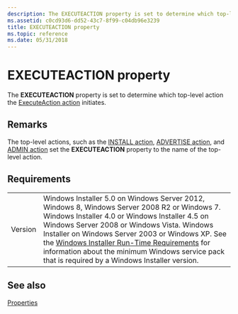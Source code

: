```yaml
---
description: The EXECUTEACTION property is set to determine which top-level action the ExecuteAction action initiates.
ms.assetid: c0cd93d6-dd52-43c7-8f99-c04db96e3239
title: EXECUTEACTION property
ms.topic: reference
ms.date: 05/31/2018
---
```


# EXECUTEACTION property

The **EXECUTEACTION** property is set to determine which top-level action the [ExecuteAction action](executeaction-action.md) initiates.

## Remarks

The top-level actions, such as the [INSTALL action](install-action.md), [ADVERTISE action](advertise-action.md), and [ADMIN action](admin-action.md) set the **EXECUTEACTION** property to the name of the top-level action.

## Requirements



|                    |                                                                                                                                                                                                                                                                                                                                                                                                                                                  |
|--------------------|--------------------------------------------------------------------------------------------------------------------------------------------------------------------------------------------------------------------------------------------------------------------------------------------------------------------------------------------------------------------------------------------------------------------------------------------------|
| Version<br/> | Windows Installer 5.0 on Windows Server 2012, Windows 8, Windows Server 2008 R2 or Windows 7. Windows Installer 4.0 or Windows Installer 4.5 on Windows Server 2008 or Windows Vista. Windows Installer on Windows Server 2003 or Windows XP. See the [Windows Installer Run-Time Requirements](windows-installer-portal.md) for information about the minimum Windows service pack that is required by a Windows Installer version.<br/> |



## See also

<dl> <dt>

[Properties](properties.md)
</dt> </dl>

 

 




